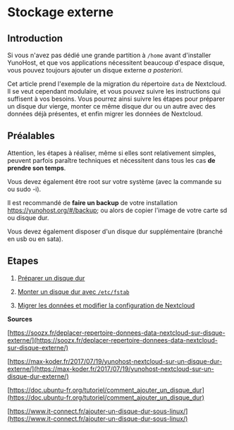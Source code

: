 # Stockage externe

## Introduction

Si vous n'avez pas dédié une grande partition à `/home` avant d'installer YunoHost, et que vos applications nécessitent beaucoup d'espace disque, vous pouvez toujours ajouter un disque externe *a posteriori*.

Cet article prend l'exemple de la migration du répertoire `data` de Nextcloud. Il se veut cependant modulaire, et vous pouvez suivre les instructions qui suffisent à vos besoins. Vous pourrez ainsi suivre les étapes pour préparer un disque dur vierge, monter ce même disque dur ou un autre avec des données déjà présentes, et enfin migrer les données de Nextcloud.

## Préalables

Attention, les étapes à réaliser, même si elles sont relativement simples, peuvent parfois paraître techniques et nécessitent dans tous les cas **de prendre son temps**.

Vous devez également être root sur votre système (avec la commande su ou sudo -i).

Il est recommandé de **faire un backup** de votre installation https://yunohost.org/#/backup; ou alors de copier l'image de votre carte sd ou disque dur.

Vous devez également disposer d'un disque dur supplémentaire (branché en usb ou en sata).

## Etapes

1. [Préparer un disque dur](/external_storage_1_prep_fr)

2. [Monter un disque dur avec `/etc/fstab`](/external_storage_2_mount_fr)

3. [Migrer les données et modifier la configuration de Nextcloud](external_storage_3_migrate_fr)

**Sources**

[https://soozx.fr/deplacer-repertoire-donnees-data-nextcloud-sur-disque-externe/](https://soozx.fr/deplacer-repertoire-donnees-data-nextcloud-sur-disque-externe/)

[https://max-koder.fr/2017/07/19/yunohost-nextcloud-sur-un-disque-dur-externe/](https://max-koder.fr/2017/07/19/yunohost-nextcloud-sur-un-disque-dur-externe/)

[https://doc.ubuntu-fr.org/tutoriel/comment_ajouter_un_disque_dur](https://doc.ubuntu-fr.org/tutoriel/comment_ajouter_un_disque_dur)

[https://www.it-connect.fr/ajouter-un-disque-dur-sous-linux/](https://www.it-connect.fr/ajouter-un-disque-dur-sous-linux/)
